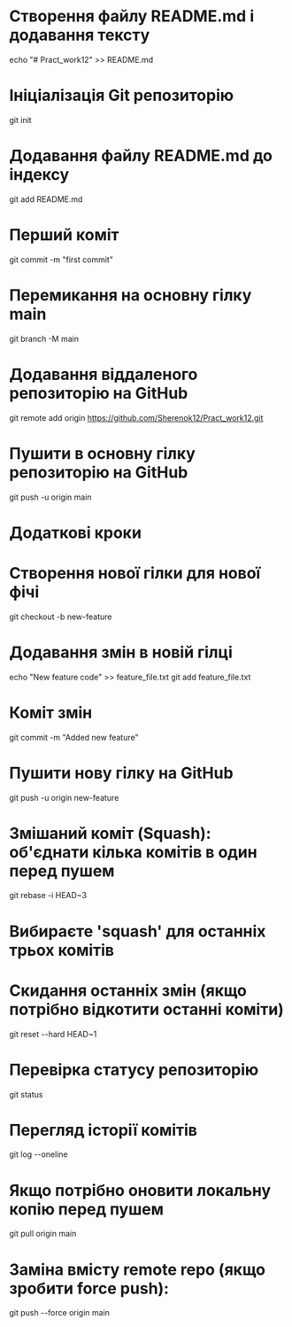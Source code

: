 # Створення файлу README.md і додавання тексту
echo "# Pract_work12" >> README.md

# Ініціалізація Git репозиторію
git init

# Додавання файлу README.md до індексу
git add README.md

# Перший коміт
git commit -m "first commit"

# Перемикання на основну гілку main
git branch -M main

# Додавання віддаленого репозиторію на GitHub
git remote add origin https://github.com/Sherenok12/Pract_work12.git

# Пушити в основну гілку репозиторію на GitHub
git push -u origin main

# Додаткові кроки

# Створення нової гілки для нової фічі
git checkout -b new-feature

# Додавання змін в новій гілці
echo "New feature code" >> feature_file.txt
git add feature_file.txt

# Коміт змін
git commit -m "Added new feature"

# Пушити нову гілку на GitHub
git push -u origin new-feature

# Змішаний коміт (Squash): об'єднати кілька комітів в один перед пушем
git rebase -i HEAD~3
# Вибираєте 'squash' для останніх трьох комітів

# Скидання останніх змін (якщо потрібно відкотити останні коміти)
git reset --hard HEAD~1

# Перевірка статусу репозиторію
git status

# Перегляд історії комітів
git log --oneline

# Якщо потрібно оновити локальну копію перед пушем
git pull origin main

# Заміна вмісту remote repo (якщо зробити force push):
git push --force origin main
